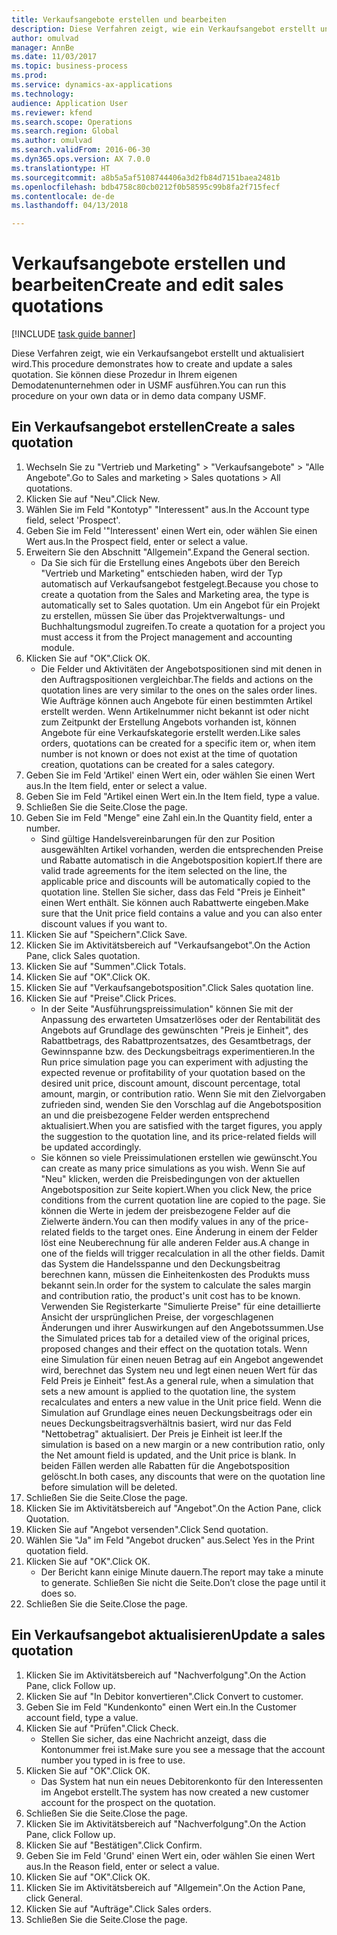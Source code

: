 ```yaml
--- 
title: Verkaufsangebote erstellen und bearbeiten
description: Diese Verfahren zeigt, wie ein Verkaufsangebot erstellt und aktualisiert wird.
author: omulvad
manager: AnnBe
ms.date: 11/03/2017
ms.topic: business-process
ms.prod: 
ms.service: dynamics-ax-applications
ms.technology: 
audience: Application User
ms.reviewer: kfend
ms.search.scope: Operations
ms.search.region: Global
ms.author: omulvad
ms.search.validFrom: 2016-06-30
ms.dyn365.ops.version: AX 7.0.0
ms.translationtype: HT
ms.sourcegitcommit: a8b5a5af5108744406a3d2fb84d7151baea2481b
ms.openlocfilehash: bdb4758c80cb0212f0b58595c99b8fa2f715fecf
ms.contentlocale: de-de
ms.lasthandoff: 04/13/2018

---
```

# <a name="create-and-edit-sales-quotations"></a><span data-ttu-id="f2d3e-103">Verkaufsangebote erstellen und bearbeiten</span><span class="sxs-lookup"><span data-stu-id="f2d3e-103">Create and edit sales quotations</span></span>

[!INCLUDE [task guide banner](../../includes/task-guide-banner.md)]

<span data-ttu-id="f2d3e-104">Diese Verfahren zeigt, wie ein Verkaufsangebot erstellt und aktualisiert wird.</span><span class="sxs-lookup"><span data-stu-id="f2d3e-104">This procedure demonstrates how to create and update a sales quotation.</span></span> <span data-ttu-id="f2d3e-105">Sie können diese Prozedur in Ihrem eigenen Demodatenunternehmen oder in USMF ausführen.</span><span class="sxs-lookup"><span data-stu-id="f2d3e-105">You can run this procedure on your own data or in demo data company USMF.</span></span>


## <a name="create-a-sales-quotation"></a><span data-ttu-id="f2d3e-106">Ein Verkaufsangebot erstellen</span><span class="sxs-lookup"><span data-stu-id="f2d3e-106">Create a sales quotation</span></span>
1. <span data-ttu-id="f2d3e-107">Wechseln Sie zu "Vertrieb und Marketing" > "Verkaufsangebote" > "Alle Angebote".</span><span class="sxs-lookup"><span data-stu-id="f2d3e-107">Go to Sales and marketing > Sales quotations > All quotations.</span></span>
2. <span data-ttu-id="f2d3e-108">Klicken Sie auf "Neu".</span><span class="sxs-lookup"><span data-stu-id="f2d3e-108">Click New.</span></span>
3. <span data-ttu-id="f2d3e-109">Wählen Sie im Feld "Kontotyp" "Interessent" aus.</span><span class="sxs-lookup"><span data-stu-id="f2d3e-109">In the Account type field, select 'Prospect'.</span></span>
4. <span data-ttu-id="f2d3e-110">Geben Sie im Feld '"Interessent' einen Wert ein, oder wählen Sie einen Wert aus.</span><span class="sxs-lookup"><span data-stu-id="f2d3e-110">In the Prospect field, enter or select a value.</span></span>
5. <span data-ttu-id="f2d3e-111">Erweitern Sie den Abschnitt "Allgemein".</span><span class="sxs-lookup"><span data-stu-id="f2d3e-111">Expand the General section.</span></span>
    * <span data-ttu-id="f2d3e-112">Da Sie sich für die Erstellung eines Angebots über den Bereich "Vertrieb und Marketing" entschieden haben, wird der Typ automatisch auf Verkaufsangebot festgelegt.</span><span class="sxs-lookup"><span data-stu-id="f2d3e-112">Because you chose to create a quotation from the Sales and Marketing area, the type is automatically set to Sales quotation.</span></span> <span data-ttu-id="f2d3e-113">Um ein Angebot für ein Projekt zu erstellen, müssen Sie über das Projektverwaltungs- und Buchhaltungsmodul zugreifen.</span><span class="sxs-lookup"><span data-stu-id="f2d3e-113">To create a quotation for a project you must access it from the Project management and accounting module.</span></span>   
6. <span data-ttu-id="f2d3e-114">Klicken Sie auf "OK".</span><span class="sxs-lookup"><span data-stu-id="f2d3e-114">Click OK.</span></span>
    * <span data-ttu-id="f2d3e-115">Die Felder und Aktivitäten der Angebotspositionen sind mit denen in den Auftragspositionen vergleichbar.</span><span class="sxs-lookup"><span data-stu-id="f2d3e-115">The fields and actions on the quotation lines are very similar to the ones on the sales order lines.</span></span>   <span data-ttu-id="f2d3e-116">Wie Aufträge können auch Angebote für einen bestimmten Artikel erstellt werden. Wenn Artikelnummer nicht bekannt ist oder nicht zum Zeitpunkt der Erstellung Angebots vorhanden ist, können Angebote für eine Verkaufskategorie erstellt werden.</span><span class="sxs-lookup"><span data-stu-id="f2d3e-116">Like sales orders, quotations can be created for a specific item or, when item number is not known or does not exist at the time of quotation creation, quotations can be created for a sales category.</span></span>  
7. <span data-ttu-id="f2d3e-117">Geben Sie im Feld 'Artikel' einen Wert ein, oder wählen Sie einen Wert aus.</span><span class="sxs-lookup"><span data-stu-id="f2d3e-117">In the Item field, enter or select a value.</span></span>
8. <span data-ttu-id="f2d3e-118">Geben Sie im Feld "Artikel einen Wert ein.</span><span class="sxs-lookup"><span data-stu-id="f2d3e-118">In the Item field, type a value.</span></span>
9. <span data-ttu-id="f2d3e-119">Schließen Sie die Seite.</span><span class="sxs-lookup"><span data-stu-id="f2d3e-119">Close the page.</span></span>
10. <span data-ttu-id="f2d3e-120">Geben Sie im Feld "Menge" eine Zahl ein.</span><span class="sxs-lookup"><span data-stu-id="f2d3e-120">In the Quantity field, enter a number.</span></span>
    * <span data-ttu-id="f2d3e-121">Sind gültige Handelsvereinbarungen für den zur Position ausgewählten Artikel vorhanden, werden die entsprechenden Preise und Rabatte automatisch in die Angebotsposition kopiert.</span><span class="sxs-lookup"><span data-stu-id="f2d3e-121">If there are valid trade agreements for the item selected on the line, the applicable price and discounts will be automatically copied to the quotation line.</span></span> <span data-ttu-id="f2d3e-122">Stellen Sie sicher, dass das Feld "Preis je Einheit" einen Wert enthält. Sie können auch Rabattwerte eingeben.</span><span class="sxs-lookup"><span data-stu-id="f2d3e-122">Make sure that the Unit price field contains a value and you can also enter discount values if you want to.</span></span>  
11. <span data-ttu-id="f2d3e-123">Klicken Sie auf "Speichern".</span><span class="sxs-lookup"><span data-stu-id="f2d3e-123">Click Save.</span></span>
12. <span data-ttu-id="f2d3e-124">Klicken Sie im Aktivitätsbereich auf "Verkaufsangebot".</span><span class="sxs-lookup"><span data-stu-id="f2d3e-124">On the Action Pane, click Sales quotation.</span></span>
13. <span data-ttu-id="f2d3e-125">Klicken Sie auf "Summen".</span><span class="sxs-lookup"><span data-stu-id="f2d3e-125">Click Totals.</span></span>
14. <span data-ttu-id="f2d3e-126">Klicken Sie auf "OK".</span><span class="sxs-lookup"><span data-stu-id="f2d3e-126">Click OK.</span></span>
15. <span data-ttu-id="f2d3e-127">Klicken Sie auf "Verkaufsangebotsposition".</span><span class="sxs-lookup"><span data-stu-id="f2d3e-127">Click Sales quotation line.</span></span>
16. <span data-ttu-id="f2d3e-128">Klicken Sie auf "Preise".</span><span class="sxs-lookup"><span data-stu-id="f2d3e-128">Click Prices.</span></span>
    * <span data-ttu-id="f2d3e-129">In der Seite "Ausführungspreissimulation" können Sie mit der Anpassung des erwarteten Umsatzerlöses oder der Rentabilität des Angebots auf Grundlage des gewünschten "Preis je Einheit", des Rabattbetrags, des Rabattprozentsatzes, des Gesamtbetrags, der Gewinnspanne bzw. des Deckungsbeitrags experimentieren.</span><span class="sxs-lookup"><span data-stu-id="f2d3e-129">In the Run price simulation page you can experiment with adjusting the expected revenue or profitability of your quotation based on the desired unit price, discount amount, discount percentage, total amount, margin, or contribution ratio.</span></span>   <span data-ttu-id="f2d3e-130">Wenn Sie mit den Zielvorgaben zufrieden sind, wenden Sie den Vorschlag auf die Angebotsposition an und die preisbezogene Felder werden entsprechend aktualisiert.</span><span class="sxs-lookup"><span data-stu-id="f2d3e-130">When you are satisfied with the target figures, you apply the suggestion to the quotation line, and its price-related fields will be updated accordingly.</span></span>  
    * <span data-ttu-id="f2d3e-131">Sie können so viele Preissimulationen erstellen wie gewünscht.</span><span class="sxs-lookup"><span data-stu-id="f2d3e-131">You can create as many price simulations as you wish.</span></span> <span data-ttu-id="f2d3e-132">Wenn Sie auf "Neu" klicken, werden die Preisbedingungen von der aktuellen Angebotsposition zur Seite kopiert.</span><span class="sxs-lookup"><span data-stu-id="f2d3e-132">When you click New, the price conditions from the current quotation line are copied to the page.</span></span> <span data-ttu-id="f2d3e-133">Sie können die Werte in jedem der preisbezogene Felder auf die Zielwerte ändern.</span><span class="sxs-lookup"><span data-stu-id="f2d3e-133">You can then modify values in any of the price-related fields to the target ones.</span></span> <span data-ttu-id="f2d3e-134">Eine Änderung in einem der Felder löst eine Neuberechnung für alle anderen Felder aus.</span><span class="sxs-lookup"><span data-stu-id="f2d3e-134">A change in one of the fields will trigger recalculation in all the other fields.</span></span> <span data-ttu-id="f2d3e-135">Damit das System die Handelsspanne und den Deckungsbeitrag berechnen kann, müssen die Einheitenkosten des Produkts muss bekannt sein.</span><span class="sxs-lookup"><span data-stu-id="f2d3e-135">In order for the system to calculate the sales margin and contribution ratio, the product's unit cost has to be known.</span></span> <span data-ttu-id="f2d3e-136">Verwenden Sie Registerkarte "Simulierte Preise" für eine detaillierte Ansicht der ursprünglichen Preise, der vorgeschlagenen Änderungen und ihrer Auswirkungen auf den Angebotssummen.</span><span class="sxs-lookup"><span data-stu-id="f2d3e-136">Use the Simulated prices tab for a detailed view of the original prices, proposed changes and their effect on the quotation totals.</span></span>   <span data-ttu-id="f2d3e-137">Wenn eine Simulation für einen neuen Betrag auf ein Angebot angewendet wird, berechnet das System neu und legt einen neuen Wert für das Feld Preis je Einheit" fest.</span><span class="sxs-lookup"><span data-stu-id="f2d3e-137">As a general rule, when a simulation that sets a new amount is applied to the quotation line, the system recalculates and enters a new value in the Unit price field.</span></span> <span data-ttu-id="f2d3e-138">Wenn die Simulation auf Grundlage eines neuen Deckungsbeitrags oder ein neues Deckungsbeitragsverhältnis basiert, wird nur das Feld "Nettobetrag" aktualisiert. Der Preis je Einheit ist leer.</span><span class="sxs-lookup"><span data-stu-id="f2d3e-138">If the simulation is based on a new margin or a new contribution ratio, only the Net amount field is updated, and the Unit price is blank.</span></span> <span data-ttu-id="f2d3e-139">In beiden Fällen werden alle Rabatten für die Angebotsposition gelöscht.</span><span class="sxs-lookup"><span data-stu-id="f2d3e-139">In both cases, any discounts that were on the quotation line before simulation will be deleted.</span></span>  
17. <span data-ttu-id="f2d3e-140">Schließen Sie die Seite.</span><span class="sxs-lookup"><span data-stu-id="f2d3e-140">Close the page.</span></span>
18. <span data-ttu-id="f2d3e-141">Klicken Sie im Aktivitätsbereich auf "Angebot".</span><span class="sxs-lookup"><span data-stu-id="f2d3e-141">On the Action Pane, click Quotation.</span></span>
19. <span data-ttu-id="f2d3e-142">Klicken Sie auf "Angebot versenden".</span><span class="sxs-lookup"><span data-stu-id="f2d3e-142">Click Send quotation.</span></span>
20. <span data-ttu-id="f2d3e-143">Wählen Sie "Ja" im Feld "Angebot drucken" aus.</span><span class="sxs-lookup"><span data-stu-id="f2d3e-143">Select Yes in the Print quotation field.</span></span>
21. <span data-ttu-id="f2d3e-144">Klicken Sie auf "OK".</span><span class="sxs-lookup"><span data-stu-id="f2d3e-144">Click OK.</span></span>
    * <span data-ttu-id="f2d3e-145">Der Bericht kann einige Minute dauern.</span><span class="sxs-lookup"><span data-stu-id="f2d3e-145">The report may take a minute to generate.</span></span> <span data-ttu-id="f2d3e-146">Schließen Sie nicht die Seite.</span><span class="sxs-lookup"><span data-stu-id="f2d3e-146">Don’t close the page until it does so.</span></span>  
22. <span data-ttu-id="f2d3e-147">Schließen Sie die Seite.</span><span class="sxs-lookup"><span data-stu-id="f2d3e-147">Close the page.</span></span>

## <a name="update-a-sales-quotation"></a><span data-ttu-id="f2d3e-148">Ein Verkaufsangebot aktualisieren</span><span class="sxs-lookup"><span data-stu-id="f2d3e-148">Update a sales quotation</span></span>
1. <span data-ttu-id="f2d3e-149">Klicken Sie im Aktivitätsbereich auf "Nachverfolgung".</span><span class="sxs-lookup"><span data-stu-id="f2d3e-149">On the Action Pane, click Follow up.</span></span>
2. <span data-ttu-id="f2d3e-150">Klicken Sie auf "In Debitor konvertieren".</span><span class="sxs-lookup"><span data-stu-id="f2d3e-150">Click Convert to customer.</span></span>
3. <span data-ttu-id="f2d3e-151">Geben Sie im Feld "Kundenkonto" einen Wert ein.</span><span class="sxs-lookup"><span data-stu-id="f2d3e-151">In the Customer account field, type a value.</span></span>
4. <span data-ttu-id="f2d3e-152">Klicken Sie auf "Prüfen".</span><span class="sxs-lookup"><span data-stu-id="f2d3e-152">Click Check.</span></span>
    * <span data-ttu-id="f2d3e-153">Stellen Sie sicher, das eine Nachricht anzeigt, dass die Kontonummer frei ist.</span><span class="sxs-lookup"><span data-stu-id="f2d3e-153">Make sure you see a message that the account number you typed in is free to use.</span></span>  
5. <span data-ttu-id="f2d3e-154">Klicken Sie auf "OK".</span><span class="sxs-lookup"><span data-stu-id="f2d3e-154">Click OK.</span></span>
    * <span data-ttu-id="f2d3e-155">Das System hat nun ein neues Debitorenkonto für den Interessenten im Angebot erstellt.</span><span class="sxs-lookup"><span data-stu-id="f2d3e-155">The system has now created a new customer account for the prospect on the quotation.</span></span>  
6. <span data-ttu-id="f2d3e-156">Schließen Sie die Seite.</span><span class="sxs-lookup"><span data-stu-id="f2d3e-156">Close the page.</span></span>
7. <span data-ttu-id="f2d3e-157">Klicken Sie im Aktivitätsbereich auf "Nachverfolgung".</span><span class="sxs-lookup"><span data-stu-id="f2d3e-157">On the Action Pane, click Follow up.</span></span>
8. <span data-ttu-id="f2d3e-158">Klicken Sie auf "Bestätigen".</span><span class="sxs-lookup"><span data-stu-id="f2d3e-158">Click Confirm.</span></span>
9. <span data-ttu-id="f2d3e-159">Geben Sie im Feld 'Grund' einen Wert ein, oder wählen Sie einen Wert aus.</span><span class="sxs-lookup"><span data-stu-id="f2d3e-159">In the Reason field, enter or select a value.</span></span>
10. <span data-ttu-id="f2d3e-160">Klicken Sie auf "OK".</span><span class="sxs-lookup"><span data-stu-id="f2d3e-160">Click OK.</span></span>
11. <span data-ttu-id="f2d3e-161">Klicken Sie im Aktivitätsbereich auf "Allgemein".</span><span class="sxs-lookup"><span data-stu-id="f2d3e-161">On the Action Pane, click General.</span></span>
12. <span data-ttu-id="f2d3e-162">Klicken Sie auf "Aufträge".</span><span class="sxs-lookup"><span data-stu-id="f2d3e-162">Click Sales orders.</span></span>
13. <span data-ttu-id="f2d3e-163">Schließen Sie die Seite.</span><span class="sxs-lookup"><span data-stu-id="f2d3e-163">Close the page.</span></span>


